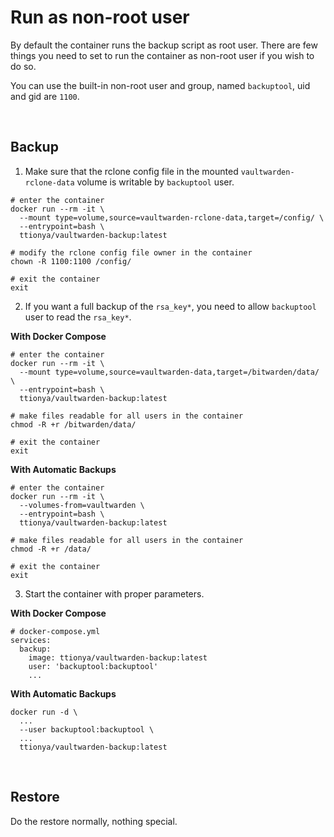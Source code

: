 # Run as non-root user

By default the container runs the backup script as root user. There are few things you need to set to run the container as non-root user if you wish to do so.

You can use the built-in non-root user and group, named `backuptool`, uid and gid are `1100`.

<br>



## Backup

1. Make sure that the rclone config file in the mounted `vaultwarden-rclone-data` volume is writable by `backuptool` user.

```shell
# enter the container
docker run --rm -it \
  --mount type=volume,source=vaultwarden-rclone-data,target=/config/ \
  --entrypoint=bash \
  ttionya/vaultwarden-backup:latest

# modify the rclone config file owner in the container
chown -R 1100:1100 /config/

# exit the container
exit
```

2. If you want a full backup of the `rsa_key*`, you need to allow `backuptool` user to read the `rsa_key*`.

**With Docker Compose**

```shell
# enter the container
docker run --rm -it \
  --mount type=volume,source=vaultwarden-data,target=/bitwarden/data/ \
  --entrypoint=bash \
  ttionya/vaultwarden-backup:latest

# make files readable for all users in the container
chmod -R +r /bitwarden/data/

# exit the container
exit
```

**With Automatic Backups**

```shell
# enter the container
docker run --rm -it \
  --volumes-from=vaultwarden \
  --entrypoint=bash \
  ttionya/vaultwarden-backup:latest

# make files readable for all users in the container
chmod -R +r /data/

# exit the container
exit
```

3. Start the container with proper parameters.

**With Docker Compose**

```shell
# docker-compose.yml
services:
  backup:
    image: ttionya/vaultwarden-backup:latest
    user: 'backuptool:backuptool'
    ...
```

**With Automatic Backups**

```shell
docker run -d \
  ...
  --user backuptool:backuptool \
  ...
  ttionya/vaultwarden-backup:latest
```

<br>



## Restore

Do the restore normally, nothing special.
